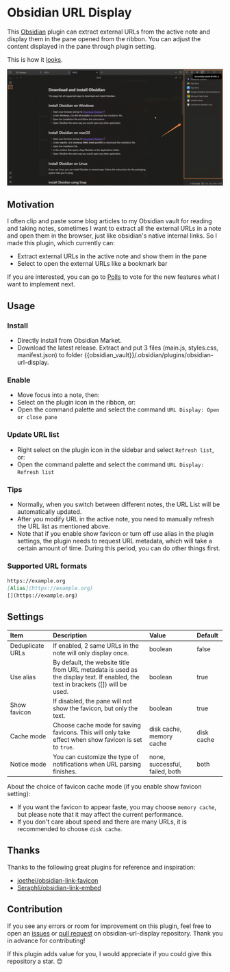 # Obsidian URL Display

This [Obsidian](https://obsidian.md/) plugin can extract external URLs from the active note and display them in the pane opened from the ribbon. You can adjust the content displayed in the pane through plugin setting.

This is how it [looks](https://youtu.be/w5nlhg8Bq-0). 

![demo](https://github.com/lin-stephanie/obsidian-url-display/blob/main/docs/demo.png)
## Motivation

I often clip and paste some blog articles to my Obsidian vault for reading and taking notes, sometimes I want to extract all the external URLs in a note and open them in the browser, just like obsidian's native internal links. So I made this plugin, which currently can:

- Extract external URLs in the active note and show them in the pane
- Select to open the external URLs like a bookmark bar 

If you are interested, you can go to [Polls](https://github.com/lin-stephanie/obsidian-url-display/discussions/1) to vote for the new features what I want to implement next.
## Usage

### Install
- Directly install from Obsidian Market.
- Download the latest release. Extract and put 3 files (main.js,  styles.css, manifest.json) to folder {{obsidian_vault}}/.obsidian/plugins/obsidian-url-display.

### Enable
- Move focus into a note, then:
- Select on the plugin icon in the ribbon, or:
- Open the command palette and select the command `URL Display: Open or close pane`

### Update URL list
- Right select on the plugin icon in the sidebar and select `Refresh list`, or:
- Open the command palette and select the command `URL Display: Refresh list`

### Tips
- Normally, when you switch between different notes, the URL List will be automatically updated.
- After you modify URL in the active note, you need to manually refresh the URL list as mentioned above.
- Note that if you enable show favicon or turn off use alias in the plugin settings, the plugin needs to request URL metadata, which will take a certain amount of time. During this period, you can do other things first.

### Supported URL formats
```md
https://example.org
[Alias](https://example.org)
[](https://example.org)
```
## Settings

|        Item                               |        Description                                                                                                                                                                                                                                   |     Value                                    |        Default             |
|:------------------------------------------|:-----------------------------------------------------------------------------------------------------------------------------------------------------------------------------------------------------------------------------------------------------|:---------------------------------------------|:---------------------------|
|        Deduplicate URLs                   |       If enabled, 2 same URLs in the note will only display once.                                                                                                                                                                                    |     boolean                                  |        false               |
|        Use alias                          |        By default, the website title from URL metadata is used as the display text. If enabled, the text in brackets ([]) will be used.                                                                                                              |     boolean                                  |        true                |
|       Show favicon                        |       If disabled, the pane will not show the favicon, but only the text.                                                                                                                                                                            |     boolean                                  |        true                |
|        Cache mode                         |        Choose cache mode for saving favicons. This will only take effect when show favicon is set to  `true`.                                                                                                                                        |     disk cache, memory cache                 |        disk cache          |
|      Notice mode                          |      You can customize the type of notifications when URL parsing finishes.                                                                                                                                                                          |     none, successful, failed, both&nbsp;     |      both                  |  

About the choice of favicon cache mode (if you enable show favicon setting):
- If you want the favicon to appear faste, you may choose `memory cache`, but please note that it may affect the current performance.
- If you don't care about speed and there are many URLs, it is recommended to choose `disk cache`.

## Thanks

Thanks to the following great plugins for reference and inspiration:
- [joethei/obsidian-link-favicon](https://github.com/joethei/obsidian-link-favicon)
- [Seraphli/obsidian-link-embed](https://github.com/Seraphli/obsidian-link-embed)

## Contribution

If you see any errors or room for improvement on this plugin, feel free to open an [issues](https://github.com/lin-stephanie/obsidian-url-display/issues) or [pull request](https://github.com/lin-stephanie/obsidian-url-display/pulls) on obsidian-url-display repository. Thank you in advance for contributing! 

If this plugin adds value for you, I would appreciate if you could give this repository a star. 😊

